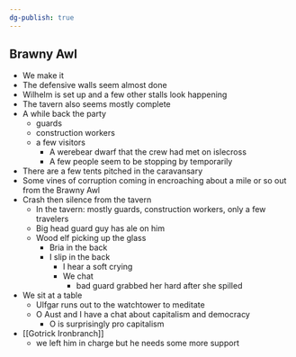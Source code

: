 ```yaml
---
dg-publish: true
---
```

## Brawny Awl
- We make it
- The defensive walls seem almost done
- Wilhelm is set up and a few other stalls look happening
- The tavern also seems mostly complete
- A while back the party
	- guards
	- construction workers
	- a few visitors
		- A werebear dwarf that the crew had met on islecross
		- A few people seem to be stopping by temporarily
- There are a few tents pitched in the caravansary
- Some vines of corruption coming in encroaching about a mile or so out from the Brawny Awl
- Crash then silence from the tavern
	- In the tavern: mostly guards, construction workers, only a few travelers
	- Big head guard guy has ale on him
	- Wood elf picking up the glass
		- Bria in the back
		- I slip in the back
			- I hear a soft crying
			- We chat
				- bad guard grabbed her hard after she spilled
- We sit at a table
	- Ulfgar runs out to the watchtower to meditate
	- O Aust and I have a chat about capitalism and democracy
		- O is surprisingly pro capitalism
- [[Gotrick Ironbranch]]
	- we left him in charge but he needs some more support
	